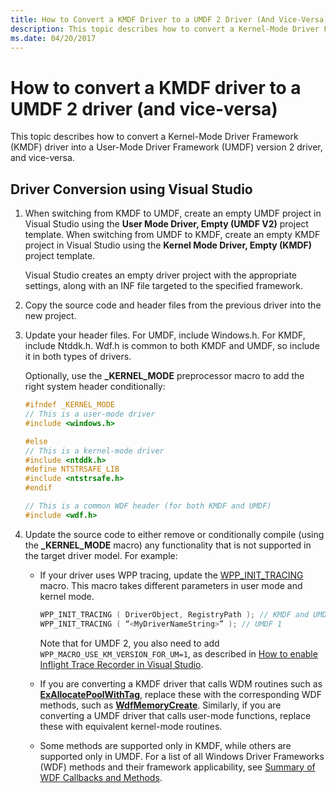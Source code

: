 ```yaml
---
title: How to Convert a KMDF Driver to a UMDF 2 Driver (And Vice-Versa)
description: This topic describes how to convert a Kernel-Mode Driver Framework (KMDF) driver into a User-Mode Driver Framework (UMDF) version 2 driver, and vice-versa.
ms.date: 04/20/2017
---
```


# How to convert a KMDF driver to a UMDF 2 driver (and vice-versa)


This topic describes how to convert a Kernel-Mode Driver Framework (KMDF) driver into a User-Mode Driver Framework (UMDF) version 2 driver, and vice-versa.

## Driver Conversion using Visual Studio


1.  When switching from KMDF to UMDF, create an empty UMDF project in Visual Studio using the **User Mode Driver, Empty (UMDF V2)** project template. When switching from UMDF to KMDF, create an empty KMDF project in Visual Studio using the **Kernel Mode Driver, Empty (KMDF)** project template.

    Visual Studio creates an empty driver project with the appropriate settings, along with an INF file targeted to the specified framework.

2.  Copy the source code and header files from the previous driver into the new project.
3.  Update your header files. For UMDF, include Windows.h. For KMDF, include Ntddk.h. Wdf.h is common to both KMDF and UMDF, so include it in both types of drivers.

    Optionally, use the **\_KERNEL\_MODE** preprocessor macro to add the right system header conditionally:

    ```cpp
    #ifndef _KERNEL_MODE
    // This is a user-mode driver
    #include <windows.h>

    #else
    // This is a kernel-mode driver
    #include <ntddk.h>
    #define NTSTRSAFE_LIB
    #include <ntstrsafe.h>
    #endif

    // This is a common WDF header (for both KMDF and UMDF)
    #include <wdf.h> 
    ```

4.  Update the source code to either remove or conditionally compile (using the **\_KERNEL\_MODE** macro) any functionality that is not supported in the target driver model. For example:

    -   If your driver uses WPP tracing, update the [WPP\_INIT\_TRACING](/previous-versions/windows/hardware/previsioning-framework/ff556191(v=vs.85)) macro. This macro takes different parameters in user mode and kernel mode.
        ```cpp
        WPP_INIT_TRACING ( DriverObject, RegistryPath ); // KMDF and UMDF 2
        WPP_INIT_TRACING ( “<MyDriverNameString>” ); // UMDF 1
        ```
        Note that for UMDF 2, you also need to add `WPP_MACRO_USE_KM_VERSION_FOR_UM=1`, as described in [How to enable Inflight Trace Recorder in Visual Studio](../devtest/using-wpp-recorder.md#how-to-enable-inflight-trace-recorder-in-visual-studio).

    -   If you are converting a KMDF driver that calls WDM routines such as [**ExAllocatePoolWithTag**](/windows-hardware/drivers/ddi/wdm/nf-wdm-exallocatepoolwithtag), replace these with the corresponding WDF methods, such as [**WdfMemoryCreate**](/windows-hardware/drivers/ddi/wdfmemory/nf-wdfmemory-wdfmemorycreate). Similarly, if you are converting a UMDF driver that calls user-mode functions, replace these with equivalent kernel-mode routines.
    -   Some methods are supported only in KMDF, while others are supported only in UMDF. For a list of all Windows Driver Frameworks (WDF) methods and their framework applicability, see [Summary of WDF Callbacks and Methods](/windows-hardware/drivers/ddi/_wdf/).
